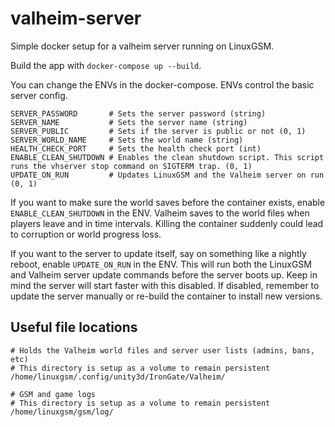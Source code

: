 # valheim-server

Simple docker setup for a valheim server running on LinuxGSM.

Build the app with `docker-compose up --build`.

You can change the ENVs in the docker-compose. ENVs control the basic server config.

```
SERVER_PASSWORD       # Sets the server password (string)
SERVER_NAME           # Sets the server name (string)
SERVER_PUBLIC         # Sets if the server is public or not (0, 1)
SERVER_WORLD_NAME     # Sets the world name (string)
HEALTH_CHECK_PORT     # Sets the health check port (int)
ENABLE_CLEAN_SHUTDOWN # Enables the clean shutdown script. This script runs the vhserver stop command on SIGTERM trap. (0, 1)
UPDATE_ON_RUN         # Updates LinuxGSM and the Valheim server on run (0, 1)
```

If you want to make sure the world saves before the container exists, enable `ENABLE_CLEAN_SHUTDOWN` in the ENV. Valheim saves to the world files when players leave and in time intervals. Killing the container suddenly could lead to corruption or world progress loss.

If you want to the server to update itself, say on something like a nightly reboot, enable `UPDATE_ON_RUN` in the ENV. This will run both the LinuxGSM and Valheim server update commands before the server boots up. Keep in mind the server will start faster with this disabled. If disabled, remember to update the server manually or re-build the container to install new versions.

## Useful file locations

```
# Holds the Valheim world files and server user lists (admins, bans, etc)
# This directory is setup as a volume to remain persistent
/home/linuxgsm/.config/unity3d/IronGate/Valheim/

# GSM and game logs
# This directory is setup as a volume to remain persistent
/home/linuxgsm/gsm/log/
```
